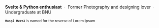 **Svelte & Python enthusiast**
&nbsp;·&nbsp;
Former Photography and designing lover
&nbsp;·&nbsp;
Undergraduate at BNU

<sub><code>**Muspi Merol**</code> is named for the reverse of Lorem Ipsum</sub>
